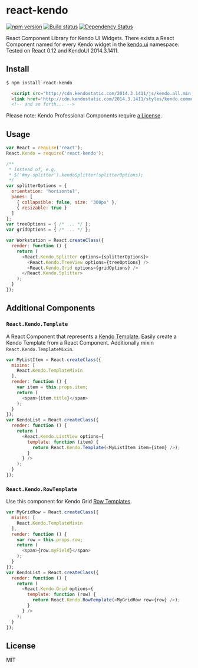# react-kendo

[![npm version][npm-image]][npm-url]
[![Build status][travis-image]][travis-url]
[![Dependency Status][daviddm-image]][daviddm-url]

React Component Library for Kendo UI Widgets. There exists a React Component
named for every Kendo widget in the
[kendo.ui](http://docs.telerik.com/kendo-ui/api/javascript/ui/ui) namespace.
Tested on React 0.12 and KendoUI 2014.3.1411.

## Install

```sh
$ npm install react-kendo
```

```html
  <script src="http://cdn.kendostatic.com/2014.3.1411/js/kendo.all.min.js"></script>
  <link href='http://cdn.kendostatic.com/2014.3.1411/styles/kendo.common.min.css' rel='stylesheet'>
  <!-- and so forth... -->
```

Please note: Kendo Professional Components require
[a License](http://www.telerik.com/purchase/kendo-ui).

## Usage
```js
var React = require('react');
React.Kendo = require('react-kendo');

/**
 * Instead of, e.g.
 * $('#my-splitter').kendoSplitter(splitterOptions);
 */
var splitterOptions = {
  orientation: 'horizontal',
  panes: [
    { collapsible: false, size: '300px' },
    { resizable: true }
  ]
};
var treeOptions = { /* ... */ };
var gridOptions = { /* ... */ };

var Workstation = React.createClass({
  render: function () {
    return (
      <React.Kendo.Splitter options={splitterOptions}>
        <React.Kendo.TreeView options={treeOptions} />
        <React.Kendo.Grid options={gridOptions} />
      </React.Kendo.Splitter>
    );
  }
});
```

## Additional Components

### `React.Kendo.Template`

A React Component that represents a [Kendo Template](http://docs.telerik.com/kendo-ui/framework/templates/overview).
Easily create a Kendo Template from a React Component. Additionally mixin
`React.Kendo.TemplateMixin`.

```js
var MyListItem = React.createClass({
  mixins: [
    React.Kendo.TemplateMixin
  ],
  render: function () {
    var item = this.props.item;
    return (
      <span>{item.title}</span>
    );
  }
});
var KendoList = React.createClass({
  render: function () {
    return (
      <React.Kendo.ListView options={
        template: function (item) {
          return React.Kendo.Template(<MyListItem item={item} />);
        }
      } />
    );
  }
});
```

### `React.Kendo.RowTemplate`

Use this component for Kendo Grid [Row
Templates](http://docs.telerik.com/kendo-ui/api/javascript/ui/grid#configuration-rowTemplate).

```js
var MyGridRow = React.createClass({
  mixins: [
    React.Kendo.TemplateMixin
  ],
  render: function () {
    var row = this.props.row;
    return (
      <span>{row.myField}</span>
    );
  }
});
var KendoList = React.createClass({
  render: function () {
    return (
      <React.Kendo.Grid options={
        template: function (row) {
          return React.Kendo.RowTemplate(<MyGridRow row={row} />);
        }
      } />
    );
  }
});
```

## License
MIT

[npm-image]: https://img.shields.io/npm/v/react-kendo.svg?style=flat-square
[npm-url]: https://npmjs.org/package/react-kendo
[travis-image]: https://img.shields.io/travis/tjwebb/react-kendo.svg?style=flat-square
[travis-url]: https://travis-ci.org/tjwebb/react-kendo
[daviddm-image]: http://img.shields.io/david/tjwebb/react-kendo.svg?style=flat-square
[daviddm-url]: https://david-dm.org/tjwebb/react-kendo
